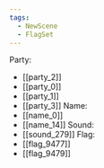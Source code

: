 ```yaml
---
tags:
  - NewScene
  - FlagSet
---
```

Party:
- [[party_2]]
- [[party_0]]
- [[party_1]]
- [[party_3]]
Name:
- [[name_0]]
- [[name_14]]
Sound:
- [[sound_279]]
Flag:
- [[flag_9477]]
- [[flag_9479]]
